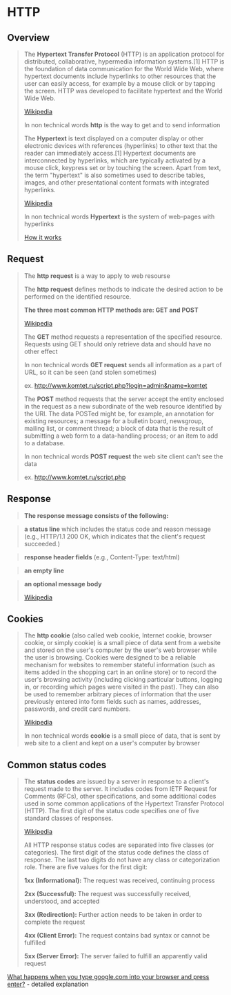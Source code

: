 # HTTP

## Overview

> The **Hypertext Transfer Protocol** (HTTP) is an application protocol for distributed, collaborative, hypermedia information systems.[1] HTTP is the foundation of data communication for the World Wide Web, where hypertext documents include hyperlinks to other resources that the user can easily access, for example by a mouse click or by tapping the screen. HTTP was developed to facilitate hypertext and the World Wide Web.
>
> [Wikipedia](https://en.wikipedia.org/wiki/Hypertext_Transfer_Protocol)
>
> In non technical words **http** is the way to get and to send information
>
> The **Hypertext** is text displayed on a computer display or other electronic devices with references (hyperlinks) to other text that the reader can immediately access.[1] Hypertext documents are interconnected by hyperlinks, which are typically activated by a mouse click, keypress set or by touching the screen. Apart from text, the term "hypertext" is also sometimes used to describe tables, images, and other presentational content formats with integrated hyperlinks.
>
> [Wikipedia](https://en.wikipedia.org/wiki/Hypertext)
>
> In non technical words **Hypertext** is the system of web-pages with hyperlinks
>
> [How it works](https://en.wikipedia.org/wiki/Hypertext#/media/File:Sistema_hipertextual.jpg)
>
## Request
>
> The **http request** is a way to apply to web resourse
>
> The **http request** defines methods to indicate the desired action to be performed on the identified resource.
>
> **The three most common HTTP methods are: GET and POST**
>
> [Wikipedia](https://en.wikipedia.org/wiki/Hypertext_Transfer_Protocol#Request_methods)
>
> The **GET** method requests a representation of the specified resource. Requests using GET should only retrieve data and should have no other effect
>
> In non technical words **GET request** sends all information as a part of URL, so it can be seen (and stolen sometimes)
>
> ex. http://www.komtet.ru/script.php?login=admin&name=komtet
>
> The **POST** method requests that the server accept the entity enclosed in the request as a new subordinate of the web resource identified by the URI. The data POSTed might be, for example, an annotation for existing resources; a message for a bulletin board, newsgroup, mailing list, or comment thread; a block of data that is the result of submitting a web form to a data-handling process; or an item to add to a database.
>
> In non technical words **POST request** the web site client can't see the data
>
> ex. http://www.komtet.ru/script.php
>
## Response

> **The response message consists of the following:**

> **a status line** which includes the status code and reason message (e.g., HTTP/1.1 200 OK, which indicates that the client's request succeeded.)

> **response header fields** (e.g., Content-Type: text/html)

> **an empty line**

> **an optional message body**
>
> [Wikipedia](https://en.wikipedia.org/wiki/Hypertext_Transfer_Protocol#Response_message)
>
## Cookies
>
> The **http cookie** (also called web cookie, Internet cookie, browser cookie, or simply cookie) is a small piece of data sent from a website and stored on the user's computer by the user's web browser while the user is browsing. Cookies were designed to be a reliable mechanism for websites to remember stateful information (such as items added in the shopping cart in an online store) or to record the user's browsing activity (including clicking particular buttons, logging in, or recording which pages were visited in the past). They can also be used to remember arbitrary pieces of information that the user previously entered into form fields such as names, addresses, passwords, and credit card numbers.
>
> [Wikipedia](https://en.wikipedia.org/wiki/HTTP_cookie)
>
> In non technical words **cookie** is a small piece of data, that is sent by web site to a client and kept on a user's computer by browser
>
## Common status codes
> The **status codes** are issued by a server in response to a client's request made to the server. It includes codes from IETF Request for Comments (RFCs), other specifications, and some additional codes used in some common applications of the Hypertext Transfer Protocol (HTTP). The first digit of the status code specifies one of five standard classes of responses.
>
> [Wikipedia](https://en.wikipedia.org/wiki/List_of_HTTP_status_codes)
>
> All HTTP response status codes are separated into five classes (or categories). The first digit of the status code defines the class of response. The last two digits do not have any class or categorization role. There are five values for the first digit:
>
> **1xx (Informational):** The request was received, continuing process
>
> **2xx (Successful):** The request was successfully received, understood, and accepted
>
> **3xx (Redirection):** Further action needs to be taken in order to complete the request
>
> **4xx (Client Error):** The request contains bad syntax or cannot be fulfilled
>
> **5xx (Server Error):** The server failed to fulfill an apparently valid request

[What happens when you type google.com into your browser and press enter?](https://github.com/alex/what-happens-when) - detailed explanation

